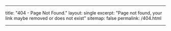 ___
title: "404 - Page Not Found."
layout: single
excerpt: "Page not found, your link maybe removed or does not exist"
sitemap: false
permalink: /404.html
___


<script type="text/javascript">
  var GOOG_FIXURL_LANG = 'en';
  var GOOG_FIXURL_SITE = '{{ site.url }}'
</script>
<script type="text/javascript"
  src="//linkhelp.clients.google.com/tbproxy/lh/wm/fixurl.js">
</script>